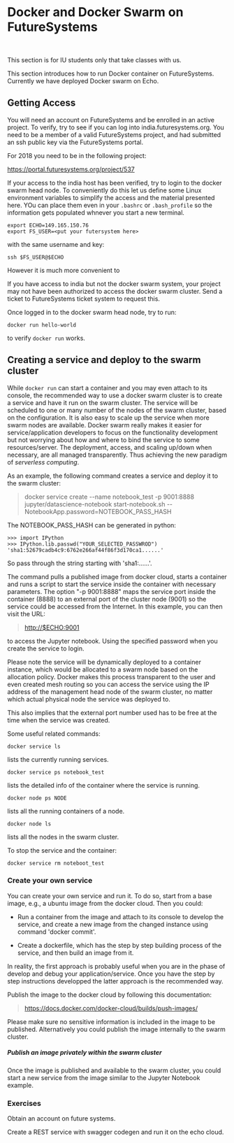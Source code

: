 Docker and Docker Swarm on FutureSystems
========================================

 

This section is for IU students only that take classes with us.

This section introduces how to run Docker container on FutureSystems.
Currently we have deployed Docker swarm on Echo.

Getting Access
--------------

You will need an account on FutureSystems and be enrolled in an active
project. To verify, try to see if you can log into
india.futuresystems.org. You need to be a member of a valid
FutureSystems project, and had submitted an ssh public key via the
FutureSystems portal.

For 2018 you need to be in the following project:

<https://portal.futuresystems.org/project/537>

If your access to the india host has been verified, try to login to the
docker swarm head node. To conveniently do this let us define some Linux
environment variables to simplify the access and the material presented
here. YOu can place them even in your `.bashrc` or `.bash_profile` so
the information gets populated whnever you start a new terminal.

    export ECHO=149.165.150.76
    export FS_USER=<put your futersystem here>

with the same username and key:

    ssh $FS_USER@$ECHO

However it is much more convenient to

If you have access to india but not the docker swarm system, your
project may not have been authorized to access the docker swarm cluster.
Send a ticket to FutureSystems ticket system to request this.

Once logged in to the docker swarm head node, try to run:

    docker run hello-world

to verify `docker run` works.

Creating a service and deploy to the swarm cluster
--------------------------------------------------

While `docker run` can start a container and you may even attach to its
console, the recommended way to use a docker swarm cluster is to create
a service and have it run on the swarm cluster. The service will be
scheduled to one or many number of the nodes of the swarm cluster, based
on the configuration. It is also easy to scale up the service when more
swarm nodes are available. Docker swarm really makes it easier for
service/application developers to focus on the functionality development
but not worrying about how and where to bind the service to some
resources/server. The deployment, access, and scaling up/down when
necessary, are all managed transparently. Thus achieving the new
paradigm of *serverless computing*.

As an example, the following command creates a service and deploy it to
the swarm cluster:

> docker service create --name notebook\_test -p 9001:8888
> jupyter/datascience-notebook start-notebook.sh
> --NotebookApp.password=NOTEBOOK\_PASS\_HASH

The NOTEBOOK\_PASS\_HASH can be generated in python:

    >>> import IPython
    >>> IPython.lib.passwd("YOUR_SELECTED_PASSWROD")
    'sha1:52679cadb4c9:6762e266af44f86f3d170ca1......'

So pass through the string starting with 'sha1:\...\...'.

The command pulls a published image from docker cloud, starts a
container and runs a script to start the service inside the container
with necessary parameters. The option "-p 9001:8888" maps the service
port inside the container (8888) to an external port of the cluster node
(9001) so the service could be accessed from the Internet. In this
example, you can then visit the URL:

> <http://$ECHO:9001>

to access the Jupyter notebook. Using the specified password when you
create the service to login.

Please note the service will be dynamically deployed to a container
instance, which would be allocated to a swarm node based on the
allocation policy. Docker makes this process transparent to the user and
even created mesh routing so you can access the service using the IP
address of the management head node of the swarm cluster, no matter
which actual physical node the service was deployed to.

This also implies that the external port number used has to be free at
the time when the service was created.

Some useful related commands:

    docker service ls

lists the currently running services.

    docker service ps notebook_test

lists the detailed info of the container where the service is running.

    docker node ps NODE

lists all the running containers of a node.

    docker node ls

lists all the nodes in the swarm cluster.

To stop the service and the container:

    docker service rm noteboot_test

### Create your own service

You can create your own service and run it. To do so, start from a base
image, e.g., a ubuntu image from the docker cloud. Then you could:

-   Run a container from the image and attach to its console to develop
    the service, and create a new image from the changed instance using
    command 'docker commit'.

-   Create a dockerfile, which has the step by step building process of
    the service, and then build an image from it.

In reality, the first approach is probably useful when you are in the
phase of develop and debug your application/service. Once you have the
step by step instructions developped the latter approach is the
recommended way.

Publish the image to the docker cloud by following this documentation:

> <https://docs.docker.com/docker-cloud/builds/push-images/>

Please make sure no sensitive information is included in the image to be
published. Alternatively you could publish the image internally to the
swarm cluster.

##### Publish an image privately within the swarm cluster

Once the image is published and available to the swarm cluster, you
could start a new service from the image similar to the Jupyter Notebook
example.

### Exercises

Obtain an account on future systems.

Create a REST service with swagger codegen and run it on the echo cloud.
